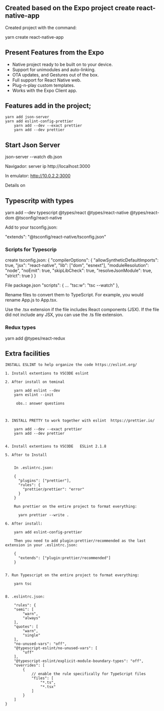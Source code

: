 ## Created based on the Expo project create react-native-app

Created project with the command:

yarn create react-native-app

## Present Features from the Expo

- Native project ready to be built on to your device.
- Support for unimodules and auto-linking.
- OTA updates, and Gestures out of the box.
- Full support for React Native web.
- Plug-n-play custom templates.
- Works with the Expo Client app.

## Features add in the project;

    yarn add json-server
    yarn add eslint-config-prettier
    	yarn add --dev --exact prettier
    	yarn add --dev prettier

## Start Json Server

json-server --watch db.json

Navigador: server ip http://localhost:3000

In emulator: http://10.0.2.2:3000

Details on

## Typescritp with types

yarn add --dev typescript @types/react @types/react-native @types/react-dom @tsconfig/react-native

Add to your tsconfig.json:

"extends": "@tsconfig/react-native/tsconfig.json"

### Scripts for Typescrip

create tsconfig.json: { "compilerOptions": { "allowSyntheticDefaultImports": true, "jsx": "react-native", "lib": ["dom", "esnext"], "moduleResolution": "node", "noEmit": true, "skipLibCheck": true, "resolveJsonModule": true, "strict": true } }

File package.json "scripts": { ... "tsc:w": "tsc --watch" },

Rename files to convert them to TypeScript. For example, you would rename App.js to App.tsx.

Use the .tsx extension if the file includes React components (JSX). If the file did not include any JSX, you can use the .ts file extension.

### Redux types

yarn add @types/react-redux

## Extra facilities

    INSTALL ESLINT to help organize the code https://eslint.org/

    1. Install extentions to VSCODE eslint

    2. After install on teminal

    	yarn add eslint --dev
    	yarn eslint --init

    	 obs.: answer questions



    3. INSTALL PRETTY to work together with eslint  https://prettier.io/

    	yarn add --dev --exact prettier
    	yarn add --dev prettier


    4. Install extentions to VSCODE   ESLint 2.1.8

    5. After to Install


    	In .eslintrc.json:

    	{
    	  "plugins": ["prettier"],
    	  "rules": {
    	    "prettier/prettier": "error"
    	  }
    	}

    	Run prettier on the entire project to format everything:

    	  yarn prettier --write .

    6. After install:

    	yarn add eslint-config-prettier

    	Then you need to add plugin:prettier/recommended as the last extension in your .eslintrc.json:

    	{
    	  "extends": ["plugin:prettier/recommended"]
    	}


    7. Run Typescript on the entire project to format everything:

    	yarn tsc


    8. .eslintrc.json:

        "rules": {
        "semi": [
            "warn",
            "always"
        ],
        "quotes": [
            "warn",
            "single"
        ],
        "no-unused-vars": "off",
        "@typescript-eslint/no-unused-vars": [
            "off"
        ],
        "@typescript-eslint/explicit-module-boundary-types": "off",
        "overrides": [
            {
                // enable the rule specifically for TypeScript files
                "files": [
                    "*.ts",
                    "*.tsx"
                ]
            }
        ]
    }
